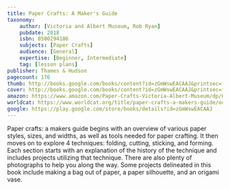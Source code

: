 ```yaml
---
title: Paper Crafts: A Maker's Guide
taxonomy:
	author: [Victoria and Albert Museum, Rob Ryan]
	pubdate: 2018
	isbn: 0500294186
	subjects: [Paper Crafts]
	audience: [General]
	expertise: [Beginner, Intermediate]
	tag: [lesson plans]
publisher: Thames & Hudson
pagecount: 176
thumb: http://books.google.com/books/content?id=zGmWswEACAAJ&printsec=frontcover&img=1&zoom=1&imgtk=AFLRE71pv4kddNDjonwoevDt0ic5a1N0K9F7c1lQeJT_8g6d88LauMPQmkNPJN8Zhwv-PpRi8f0C-idzimOlnXmAGuufTcqjcph6939hb30SDONlquZI9M1OUj29kMao5CdIErRte78U&source=gbs_api
cover: http://books.google.com/books/content?id=zGmWswEACAAJ&printsec=frontcover&img=1&zoom=1&imgtk=AFLRE71pv4kddNDjonwoevDt0ic5a1N0K9F7c1lQeJT_8g6d88LauMPQmkNPJN8Zhwv-PpRi8f0C-idzimOlnXmAGuufTcqjcph6939hb30SDONlquZI9M1OUj29kMao5CdIErRte78U&source=gbs_api
amazon: https://www.amazon.com/Paper-Crafts-Victoria-Albert-Museum/dp/0500294186/ref=sr_1_3?keywords=Paper+Crafts%3A+A+Maker%27s+Guide&qid=1572463275&sr=8-3
worldcat: https://www.worldcat.org/title/paper-crafts-a-makers-guide/oclc/1063695003&referer=brief_results
google: https://play.google.com/store/books/details?id=zGmWswEACAAJ
---
```

Paper crafts: a makers guide begins with an overview of various paper styles, sizes, and widths, as well as tools needed for paper crafting.  It then moves on to explore 4 techniques: folding, cutting, sticking, and forming.  Each section starts with an explanation of the history of the technique and includes projects utilizing that technique. There are also plenty of photographs to help you along the way.  Some projects delineated in this book include making a bag out of paper, a paper silhouette, and an origami vase.